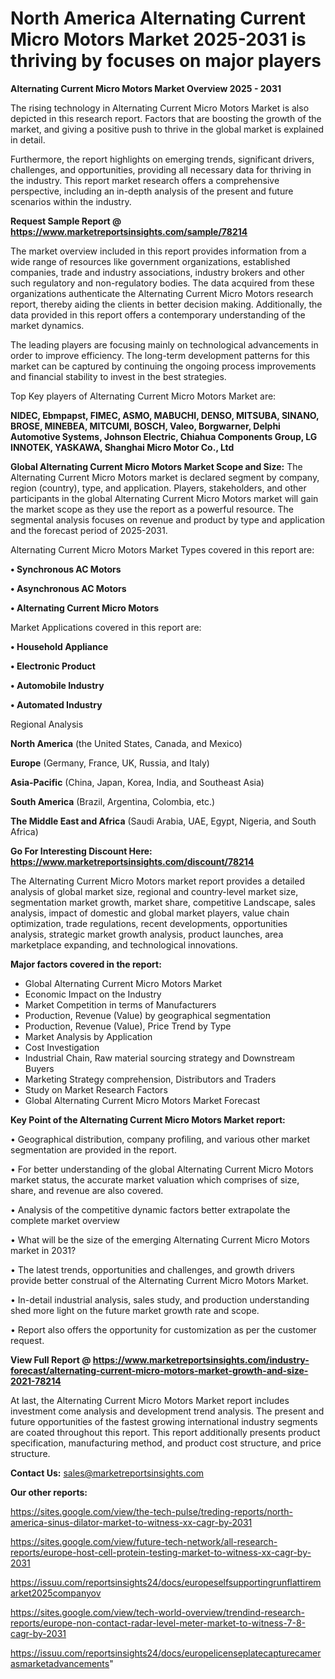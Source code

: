# North America Alternating Current Micro Motors Market 2025-2031 is thriving by focuses on major players

<Strong> Alternating Current Micro Motors Market Overview 2025 - 2031</strong>

The rising technology in Alternating Current Micro Motors Market is also depicted in this research report. Factors that are boosting the growth of the market, and giving a positive push to thrive in the global market is explained in detail.

Furthermore, the report highlights on emerging trends, significant drivers, challenges, and opportunities, providing all necessary data for thriving in the industry. This report market research offers a comprehensive perspective, including an in-depth analysis of the present and future scenarios within the industry.

<strong>Request Sample Report @ <a href=https://www.marketreportsinsights.com/sample/78214>https://www.marketreportsinsights.com/sample/78214</a></strong>

The market overview included in this report provides information from a wide range of resources like government organizations, established companies, trade and industry associations, industry brokers and other such regulatory and non-regulatory bodies. The data acquired from these organizations authenticate the Alternating Current Micro Motors research report, thereby aiding the clients in better decision making. Additionally, the data provided in this report offers a contemporary understanding of the market dynamics.

The leading players are focusing mainly on technological advancements in order to improve efficiency. The long-term development patterns for this market can be captured by continuing the ongoing process improvements and financial stability to invest in the best strategies.

Top Key players of Alternating Current Micro Motors Market are:

<strong>NIDEC, Ebmpapst, FIMEC, ASMO, MABUCHI, DENSO, MITSUBA, SINANO, BROSE, MINEBEA, MITCUMI, BOSCH, Valeo, Borgwarner, Delphi Automotive Systems, Johnson Electric, Chiahua Components Group, LG INNOTEK, YASKAWA, Shanghai Micro Motor Co., Ltd</strong>

<strong><b>Global Alternating Current Micro Motors Market Scope and Size:</b></strong>
The Alternating Current Micro Motors market is declared segment by company, region (country), type, and application. Players, stakeholders, and other participants in the global Alternating Current Micro Motors market will gain the market scope as they use the report as a powerful resource. The segmental analysis focuses on revenue and product by type and application and the forecast period of 2025-2031.

Alternating Current Micro Motors Market Types covered in this report are:

<strong>• Synchronous AC Motors

• Asynchronous AC Motors

• Alternating Current Micro Motors</strong>

Market Applications covered in this report are:

<strong>• Household Appliance

• Electronic Product

• Automobile Industry

• Automated Industry</strong> 

Regional Analysis

<strong>North America</strong> (the United States, Canada, and Mexico)

<strong>Europe</strong> (Germany, France, UK, Russia, and Italy)

<strong>Asia-Pacific</strong> (China, Japan, Korea, India, and Southeast Asia)

<strong>South America</strong> (Brazil, Argentina, Colombia, etc.)

<strong>The Middle East and Africa</strong> (Saudi Arabia, UAE, Egypt, Nigeria, and South Africa)

<strong>Go For Interesting Discount Here: <a href=https://www.marketreportsinsights.com/discount/78214>https://www.marketreportsinsights.com/discount/78214</a></strong>

The Alternating Current Micro Motors market report provides a detailed analysis of global market size, regional and country-level market size, segmentation market growth, market share, competitive Landscape, sales analysis, impact of domestic and global market players, value chain optimization, trade regulations, recent developments, opportunities analysis, strategic market growth analysis, product launches, area marketplace expanding, and technological innovations.

<strong><b>Major factors covered in the report:</b></strong>
<ul>
  <li>Global Alternating Current Micro Motors Market </li>
  <li>Economic Impact on the Industry</li>
  <li>Market Competition in terms of Manufacturers</li>
  <li>Production, Revenue (Value) by geographical segmentation</li>
  <li>Production, Revenue (Value), Price Trend by Type</li>
  <li>Market Analysis by Application</li>
  <li>Cost Investigation</li>
  <li>Industrial Chain, Raw material sourcing strategy and Downstream Buyers</li>
  <li>Marketing Strategy comprehension, Distributors and Traders</li>
  <li>Study on Market Research Factors</li>
  <li>Global Alternating Current Micro Motors Market Forecast</li>
</ul>

<strong><b>Key Point of the Alternating Current Micro Motors Market report:</b></strong>

• Geographical distribution, company profiling, and various other market segmentation are provided in the report.

• For better understanding of the global Alternating Current Micro Motors market status, the accurate market valuation which comprises of size, share, and revenue are also covered.

• Analysis of the competitive dynamic factors better extrapolate the complete market overview

• What will be the size of the emerging Alternating Current Micro Motors market in 2031?

• The latest trends, opportunities and challenges, and growth drivers provide better construal of the Alternating Current Micro Motors Market.

• In-detail industrial analysis, sales study, and production understanding shed more light on the future market growth rate and scope.

• Report also offers the opportunity for customization as per the customer request.

<strong><b>View Full Report @ <a href=https://www.marketreportsinsights.com/industry-forecast/alternating-current-micro-motors-market-growth-and-size-2021-78214>https://www.marketreportsinsights.com/industry-forecast/alternating-current-micro-motors-market-growth-and-size-2021-78214</a></b></strong>


At last, the Alternating Current Micro Motors Market report includes investment come analysis and development trend analysis. The present and future opportunities of the fastest growing international industry segments are coated throughout this report. This report additionally presents product specification, manufacturing method, and product cost structure, and price structure.

<strong>Contact Us:</strong>
sales@marketreportsinsights.com

<strong>Our other reports:</strong>

<a href=https://sites.google.com/view/the-tech-pulse/treding-reports/north-america-sinus-dilator-market-to-witness-xx-cagr-by-2031>https://sites.google.com/view/the-tech-pulse/treding-reports/north-america-sinus-dilator-market-to-witness-xx-cagr-by-2031</a>

<a href=https://sites.google.com/view/future-tech-network/all-research-reports/europe-host-cell-protein-testing-market-to-witness-xx-cagr-by-2031>https://sites.google.com/view/future-tech-network/all-research-reports/europe-host-cell-protein-testing-market-to-witness-xx-cagr-by-2031</a>

<a href=https://issuu.com/reportsinsights24/docs/europeselfsupportingrunflattiremarket2025companyov>https://issuu.com/reportsinsights24/docs/europeselfsupportingrunflattiremarket2025companyov</a>

<a href=https://sites.google.com/view/tech-world-overview/trendind-research-reports/europe-non-contact-radar-level-meter-market-to-witness-7-8-cagr-by-2031>https://sites.google.com/view/tech-world-overview/trendind-research-reports/europe-non-contact-radar-level-meter-market-to-witness-7-8-cagr-by-2031</a>

<a href=https://issuu.com/reportsinsights24/docs/europelicenseplatecapturecamerasmarketadvancements>https://issuu.com/reportsinsights24/docs/europelicenseplatecapturecamerasmarketadvancements</a>"
